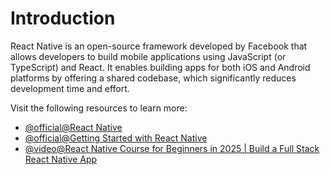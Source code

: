 # Introduction

React Native is an open-source framework developed by Facebook that allows developers to build mobile applications using JavaScript (or TypeScript) and React. It enables building apps for both iOS and Android platforms by offering a shared codebase, which significantly reduces development time and effort.

Visit the following resources to learn more:

- [@official@React Native](https://reactnative.dev/)
- [@official@Getting Started with React Native](https://reactnative.dev/docs/getting-started)
- [@video@React Native Course for Beginners in 2025 | Build a Full Stack React Native App](https://www.youtube.com/watch?v=f8Z9JyB2EIE)
